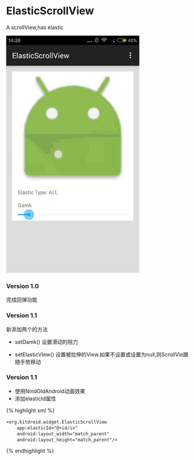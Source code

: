 # ElasticScrollView
A scrollView,has elastic

![Sample image](./image/elastic_sample.gif)

### Version 1.0
完成回弹功能

### Version 1.1
新添加两个的方法

* setDamk()
设置滑动的阻力

* setElasticVIew()
设置被拉伸的View.如果不设置或设置为null,则ScrollVie跟随手势移动

### Version 1.1

* 使用NindOldAndroid动画效果
* 添加elasticId属性

{% highlight xml %}

    <org.kitdroid.widget.ElasticScrollView
        app:elasticId="@+id/iv"
        android:layout_width="match_parent"
        android:layout_height="match_parent"/>

{% endhighlight %}
